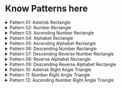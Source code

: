 # Know Patterns here

<details>
    <summary>Pattern 01: Asterisk Rectangle</summary>

[Solution](/techgig/pattern_1/asterisk_rectangle.java)

Rectangle of height n = 5

```
    * * * * *
    * * * * *
    * * * * *
    * * * * *
    * * * * *
```
</details>

<details>
    <summary>Pattern 02: Number Rectangle</summary>

[Solution](/techgig/pattern_2/rectangle.java)

Rectangle of height n = 5

```
    1 1 1 1 1
    2 2 2 2 2
    3 3 3 3 3
    4 4 4 4 4
    5 5 5 5 5
```
</details>

<details>
    <summary>Pattern 03: Ascending Number Rectangle</summary>

[Solution](/techgig/pattern_3/rectangle2.java)

Rectangle of height n = 5

```
    1 2 3 4 5
    1 2 3 4 5
    1 2 3 4 5
    1 2 3 4 5
    1 2 3 4 5
```
</details>

<details>
    <summary>Pattern 04: Alphabet Rectangle</summary>

[Solution](/techgig/pattern_4/alphabet_rectangle.java)

Rectangle of height n = 6

```
    A A A A A
    B B B B B
    C C C C C
    D D D D D
    E E E E E
    F F F F F
```
</details>

<details>
    <summary>Pattern 05: Ascending Alphabet Rectangle</summary>

[Solution](/techgig/pattern_5/ascendingalpha.java)

Rectangle of height n = 6

```
    A B C D E F
    A B C D E F
    A B C D E F
    A B C D E F
    A B C D E F
    A B C D E F
```
</details>

<details>
    <summary>Pattern 06: Descending Number Rectangle</summary>

[Solution](/techgig/pattern_6/reverse_numerical.java)

Rectangle of height n = 5

```
    5 5 5 5 5 
    4 4 4 4 4 
    3 3 3 3 3 
    2 2 2 2 2 
    1 1 1 1 1 
```
</details>

<details>
    <summary>Pattern 07: Descending Reverse Number Rectangle</summary>

[Solution](/techgig/pattern_7/desc_rev_num.java)

Rectangle of height n = 5

```
    5 4 3 2 1 
    5 4 3 2 1 
    5 4 3 2 1 
    5 4 3 2 1 
    5 4 3 2 1
```
</details>

<details>
    <summary>Pattern 08: Reverse Alphabet Rectangle</summary>

[Solution](/techgig/pattern_8/reverse_alpha.java)

Rectangle of height n = 5

```
    E E E E E
    D D D D D
    C C C C C
    B B B B B
    A A A A A
```
</details>

<details>
    <summary>Pattern 09: Descending Reverse Alphabet Rectangle</summary>

[Solution](/techgig/pattern_9/desc_rev_alpha.java)

Rectangle of height n = 5

```
    E D C B A
    E D C B A
    E D C B A
    E D C B A
    E D C B A
```
</details>

<details>
    <summary>Pattern 10: Asterisk Right Angle Triangle 
    </summary>

[Solution](/techgig/pattern_10/star_right_angle.java)

Rectangle of height n = 5

```
    *
    * *
    * * *
    * * * *
    * * * * *
```
</details>

<details>
    <summary>Pattern 11: Number Right Angle Triangle 
    </summary>

[Solution](/techgig/pattern_11/num_right_triangle.java)

Rectangle of height n = 5

```
    1
    2 2
    3 3 3
    4 4 4 4
    5 5 5 5 5
```
</details>

<details>
    <summary>Pattern 12: Ascending Number Right Angle Triangle 
    </summary>

[Solution](/techgig/pattern_12/asc_num_right_triangle.java)

Rectangle of height n = 5

```
    1
    1 2
    1 2 3
    1 2 3 4
    1 2 3 4 5
```
</details>
